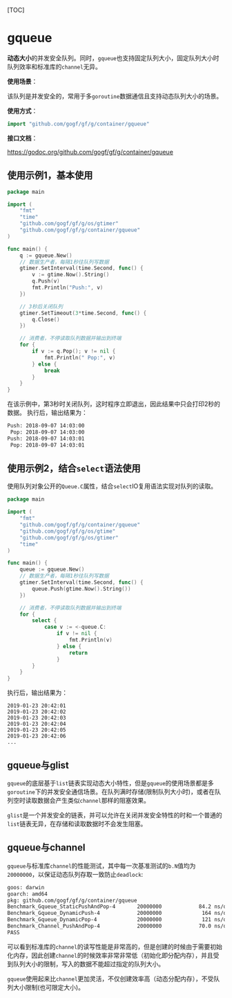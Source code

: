 [TOC]

# gqueue

**动态大小**的并发安全队列。同时，`gqueue`也支持固定队列大小，固定队列大小时队列效率和标准库的`channel`无异。

**使用场景**：

该队列是并发安全的，常用于多`goroutine`数据通信且支持动态队列大小的场景。

**使用方式**：
```go
import "github.com/gogf/gf/g/container/gqueue"
```

**接口文档**：

https://godoc.org/github.com/gogf/gf/g/container/gqueue


## 使用示例1，基本使用

```go
package main

import (
    "fmt"
    "time"
    "github.com/gogf/gf/g/os/gtimer"
    "github.com/gogf/gf/g/container/gqueue"
)

func main() {
    q := gqueue.New()
    // 数据生产者，每隔1秒往队列写数据
    gtimer.SetInterval(time.Second, func() {
        v := gtime.Now().String()
        q.Push(v)
        fmt.Println("Push:", v)
    })

    // 3秒后关闭队列
    gtimer.SetTimeout(3*time.Second, func() {
        q.Close()
    })

    // 消费者，不停读取队列数据并输出到终端
    for {
        if v := q.Pop(); v != nil {
            fmt.Println(" Pop:", v)
        } else {
            break
        }
    }
}
```
在该示例中，第3秒时关闭队列，这时程序立即退出，因此结果中只会打印2秒的数据。
执行后，输出结果为：
```html
Push: 2018-09-07 14:03:00
 Pop: 2018-09-07 14:03:00
Push: 2018-09-07 14:03:01
 Pop: 2018-09-07 14:03:01
```

## 使用示例2，结合`select`语法使用

使用队列对象公开的`Queue.C`属性，结合`select`IO复用语法实现对队列的读取。

```go
package main

import (
    "fmt"
    "github.com/gogf/gf/g/container/gqueue"
    "github.com/gogf/gf/g/os/gtime"
    "github.com/gogf/gf/g/os/gtimer"
    "time"
)

func main() {
    queue := gqueue.New()
    // 数据生产者，每隔1秒往队列写数据
    gtimer.SetInterval(time.Second, func() {
        queue.Push(gtime.Now().String())
    })

    // 消费者，不停读取队列数据并输出到终端
    for {
        select {
            case v := <-queue.C:
                if v != nil {
                    fmt.Println(v)
                } else {
                    return
                }
        }
    }
}
```
执行后，输出结果为：
```
2019-01-23 20:42:01
2019-01-23 20:42:02
2019-01-23 20:42:03
2019-01-23 20:42:04
2019-01-23 20:42:05
2019-01-23 20:42:06
...
```

## gqueue与glist

`gqueue`的底层基于`list`链表实现动态大小特性，但是`gqueue`的使用场景都是多`goroutine`下的并发安全通信场景。在队列满时存储(限制队列大小时)，或者在队列空时读取数据会产生类似`channel`那样的阻塞效果。

`glist`是一个并发安全的链表，并可以允许在关闭并发安全特性的时和一个普通的`list`链表无异，在存储和读取数据时不会发生阻塞。


## gqueue与channel
`gqueue`与标准库`channel`的性能测试，其中每一次基准测试的`b.N`值均为`20000000`，以保证动态队列存取一致防止`deadlock`:
```html
goos: darwin
goarch: amd64
pkg: github.com/gogf/gf/g/container/gqueue
Benchmark_Gqueue_StaticPushAndPop-4       20000000            84.2 ns/op
Benchmark_Gqueue_DynamicPush-4            20000000             164 ns/op
Benchmark_Gqueue_DynamicPop-4             20000000             121 ns/op
Benchmark_Channel_PushAndPop-4            20000000            70.0 ns/op
PASS
```
可以看到标准库的`channel`的读写性能是非常高的，但是创建的时候由于需要初始化内存，因此创建`channel`的时候效率非常非常低（初始化即分配内存），并且受到队列大小的限制，写入的数据不能超过指定的队列大小。

`gqueue`使用起来比`channel`更加灵活，不仅创建效率高（动态分配内存），不受队列大小限制(也可限定大小)。
